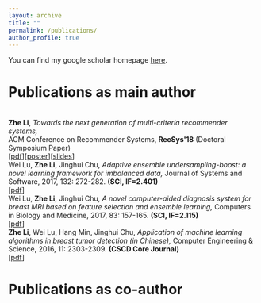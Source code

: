 ```yaml
---
layout: archive
title: ""
permalink: /publications/
author_profile: true
---
```


You can find my google scholar homepage [<u>here</u>](https://scholar.google.com/citations?user=_GDQBHcAAAAJ&hl=en).

Publications as main author
======

<br/>**Zhe Li**, *Towards the next generation of multi-criteria recommender systems,* <br> 
ACM Conference on Recommender Systems, **RecSys'18** (Doctoral Symposium Paper)<br>
\[[<u>pdf</u>](https://roger-zhe-li.github.io/files/recsys18.pdf)\]\[[<u>poster</u>](https://roger-zhe-li.github.io/files/poster_recsys18.pdf)\]\[[<u>slides</u>](https://roger-zhe-li.github.io/files/DS.pdf)\]
<br/>Wei Lu, **Zhe Li**, Jinghui Chu, *Adaptive ensemble undersampling-boost: a novel learning framework for imbalanced data,* 
Journal of Systems and Software, 2017, 132: 272-282. **(SCI, IF=2.401)**<br>
\[[<u>pdf</u>](https://roger-zhe-li.github.io/files/JSS.pdf)\]
<br/>Wei Lu, **Zhe Li**, Jinghui Chu, *A novel computer-aided diagnosis system for breast MRI based on feature selection and ensemble learning,* 
Computers in Biology and Medicine, 2017, 83: 157-165. **(SCI, IF=2.115)**<br>
\[[<u>pdf</u>](https://roger-zhe-li.github.io/files/CBM.pdf)\]
<br/>**Zhe Li**, Wei Lu, Hang Min, Jinghui Chu, *Application of machine learning algorithms in breast tumor detection (in Chinese),* Computer Engineering & Science, 2016, 11: 2303-2309. **(CSCD Core Journal)** <br>
\[[<u>pdf</u>](https://roger-zhe-li.github.io/files/CES.pdf)\]


Publications as co-author
======
